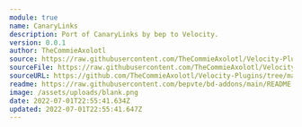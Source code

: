 ```yaml
---
module: true
name: CanaryLinks
description: Port of CanaryLinks by bep to Velocity.
version: 0.0.1
author: TheCommieAxolotl
source: https://raw.githubusercontent.com/TheCommieAxolotl/Velocity-Plugins/main/CanaryLinks/
sourceFile: https://raw.githubusercontent.com/TheCommieAxolotl/Velocity-Plugins/main/CanaryLinks/
sourceURL: https://github.com/TheCommieAxolotl/Velocity-Plugins/tree/main/CanaryLinks
readme: https://raw.githubusercontent.com/bepvte/bd-addons/main/README.md
image: /assets/uploads/blank.png
date: 2022-07-01T22:55:41.634Z
updated: 2022-07-01T22:55:41.647Z
---
```

